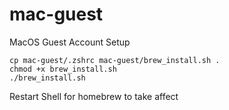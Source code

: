 # mac-guest
MacOS Guest Account Setup

```console
cp mac-guest/.zshrc mac-guest/brew_install.sh .
chmod +x brew_install.sh
./brew_install.sh
```

Restart Shell for homebrew to take affect
